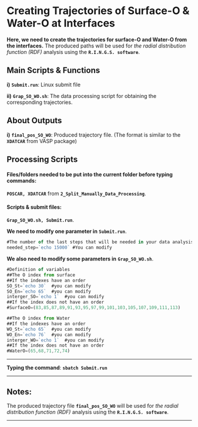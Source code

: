 # Creating Trajectories of Surface-O & Water-O at Interfaces

**Here, we need to create the trajectories for surface-O and Water-O from the interfaces.** The produced paths will be used for *the radial distribution function (RDF)* analysis using the **`R.I.N.G.S. software`**. 

## Main Scripts & Functions

**i)** **`Submit.run`**: Linux submit file

**ii)** **`Grap_SO_WO.sh`**: The data processing script for obtaining the corresponding trajectories.

## About Outputs

**i)** **`final_pos_SO_WO`**: Produced trajectory file. (The format is similar to the **`XDATCAR`** from VASP package)

## Processing Scripts

#### Files/folders needed to be put into the current folder before typing commands:

**`POSCAR, XDATCAR`** from **`2_Split_Manually_Data_Processing`**.

#### Scripts & submit files: 

**`Grap_SO_WO.sh, Submit.run`**.

**We need to modify one parameter in** **`Submit.run`**.

```javascript
#The number of the last steps that will be needed in your data analysis
needed_step=`echo 15000` #You can modify 
```

**We also need to modify some parameters in** **`Grap_SO_WO.sh`**.

```javascript
#Definition of variables
##The O index from surface 
##If the indexes have an order
SO_St=`echo 30`  #you can modify
SO_En=`echo 65`  #you can modify
interger_SO=`echo 1`  #you can modify
##If the index does not have an order
#SurfaceO=(83,85,87,89,91,93,95,97,99,101,103,105,107,109,111,113)

##The O index from Water 
##If the indexes have an order
WO_St=`echo 65`  #you can modify
WO_En=`echo 76`  #you can modify
interger_WO=`echo 1`  #you can modify
##If the index does not have an order
#WaterO=(65,68,71,72,74)
```

****

**Typing the command**: **`sbatch Submit.run`** 

****

## Notes:

The produced trajectory file **`final_pos_SO_WO`** will be used for *the radial distribution function (RDF)* analysis using the **`R.I.N.G.S. software`**. 

****















